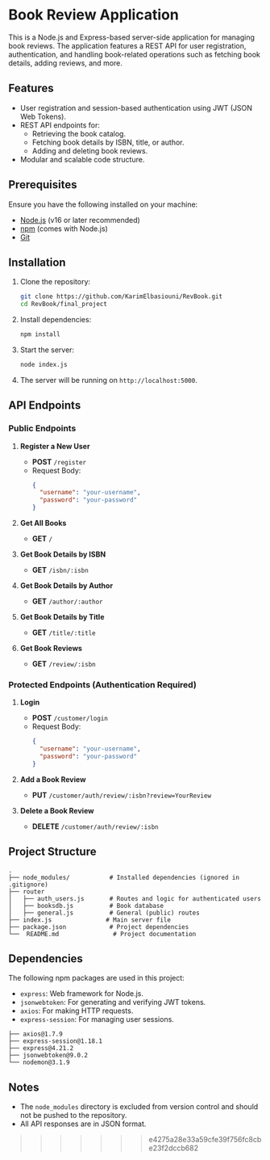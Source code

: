 # Book Review Application

This is a Node.js and Express-based server-side application for managing book reviews. The application features a REST API for user registration, authentication, and handling book-related operations such as fetching book details, adding reviews, and more.

## Features
- User registration and session-based authentication using JWT (JSON Web Tokens).
- REST API endpoints for:
  - Retrieving the book catalog.
  - Fetching book details by ISBN, title, or author.
  - Adding and deleting book reviews.
- Modular and scalable code structure.

## Prerequisites
Ensure you have the following installed on your machine:
- [Node.js](https://nodejs.org/) (v16 or later recommended)
- [npm](https://www.npmjs.com/) (comes with Node.js)
- [Git](https://git-scm.com/)

## Installation
1. Clone the repository:
   ```bash
   git clone https://github.com/KarimElbasiouni/RevBook.git
   cd RevBook/final_project
   ```

2. Install dependencies:
   ```bash
   npm install
   ```

3. Start the server:
   ```bash
   node index.js
   ```

4. The server will be running on `http://localhost:5000`.

## API Endpoints
### Public Endpoints
1. **Register a New User**
   - **POST** `/register`
   - Request Body:
     ```json
     {
       "username": "your-username",
       "password": "your-password"
     }
     ```

2. **Get All Books**
   - **GET** `/`

3. **Get Book Details by ISBN**
   - **GET** `/isbn/:isbn`

4. **Get Book Details by Author**
   - **GET** `/author/:author`

5. **Get Book Details by Title**
   - **GET** `/title/:title`

6. **Get Book Reviews**
   - **GET** `/review/:isbn`

### Protected Endpoints (Authentication Required)
1. **Login**
   - **POST** `/customer/login`
   - Request Body:
     ```json
     {
       "username": "your-username",
       "password": "your-password"
     }
     ```

2. **Add a Book Review**
   - **PUT** `/customer/auth/review/:isbn?review=YourReview`

3. **Delete a Book Review**
   - **DELETE** `/customer/auth/review/:isbn`

## Project Structure
```
.
├── node_modules/           # Installed dependencies (ignored in .gitignore)
├── router
│   ├── auth_users.js       # Routes and logic for authenticated users
│   ├── booksdb.js          # Book database
│   ├── general.js          # General (public) routes
├── index.js               # Main server file
├── package.json            # Project dependencies
└──  README.md               # Project documentation
```

## Dependencies
The following npm packages are used in this project:
- `express`: Web framework for Node.js.
- `jsonwebtoken`: For generating and verifying JWT tokens.
- `axios`: For making HTTP requests.
- `express-session`: For managing user sessions.
```
├── axios@1.7.9
├── express-session@1.18.1
├── express@4.21.2
├── jsonwebtoken@9.0.2
└── nodemon@3.1.9
```

## Notes
- The `node_modules` directory is excluded from version control and should not be pushed to the repository.
- All API responses are in JSON format.

>>>>>>> e4275a28e33a59cfe39f756fc8cbe23f2dccb682
